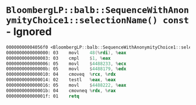 # `BloombergLP::balb::SequenceWithAnonymityChoice1::selectionName() const` - Ignored

```nasm
00000000004056f0 <BloombergLP::balb::SequenceWithAnonymityChoice1::selectionName() const>:
0000000000000000: 03	movl	48(%rdi), %eax
0000000000000003: 03	cmpl	$1, %eax
0000000000000006: 05	movl	$4488233, %ecx
000000000000000b: 05	movl	$4488179, %edx
0000000000000010: 04	cmoveq	%rcx, %rdx
0000000000000014: 02	testl	%eax, %eax
0000000000000016: 05	movl	$4488222, %eax
000000000000001b: 04	cmovneq	%rdx, %rax
000000000000001f: 01	retq	
```
